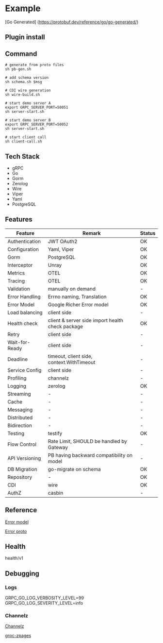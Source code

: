 # Example

[Go Generated] (<https://protobuf.dev/reference/go/go-generated/>)

## Plugin install

## Command

```shell
# generate from proto files
sh pb-gen.sh
```

```shell
# add schema version
sh schema.sh $msg
```

```shell
# CDI wire generation
sh wire-build.sh
```

```shell
# start demo server A
export GRPC_SERVER_PORT=50051
sh server-start.sh
```

```shell
# start demo server B
export GRPC_SERVER_PORT=50052
sh server-start.sh
```

```shell
# start client call
sh client-call.sh
```

## Tech Stack

- gRPC
- Go
- Gorm
- Zerolog
- Wire
- Viper
- Yaml
- PostgreSQL

## Features

|Feature | Remark | Status |
|--------|--------|--------|
|Authentication| JWT OAuth2 | OK |
|Configuration | Yaml, Viper | OK |
|Gorm|PostgreSQL|OK|
|Interceptor| Unray | OK |
|Metrics| OTEL | OK |
|Tracing| OTEL | OK |
|Validation| manually on demand |-|
|Error Handling| Errno naming, Translation| OK |
|Error Model| Google Richer Error model| OK |
|Load balancing|client side| - |
|Health check| client & server side import health check package |OK|
|Retry|client side |-|
|Wait-for-Ready|client side | - |
|Deadline|timeout, client side, context.WithTimeout|-|
|Service Config| client side |-|
|Profiling|channelz|-|
|Logging|zerolog| OK |
|Streaming|-|-|
|Cache|-|-|
|Messaging|-|-|
|Distributed|-|-|
|Bidirection|-|-|
|Testing|testify|OK|
|Flow Control| Rate Limit, SHOULD be handled by Gateway |-|
|API Versioning| PB having backward compatibility on model |-|
|DB Migration|go-migrate on schema| OK |
|Repository|-|OK|
|CDI| wire | OK |
|AuthZ| casbin | -|

## Reference

[Error model](https://google.aip.dev/193#error_model)

[Error proto](https://github.com/googleapis/googleapis/blob/master/google/rpc/error_details.proto)

## Health

health/v1

## Debugging

### Logs

GRPC_GO_LOG_VERBOSITY_LEVEL=99
GRPC_GO_LOG_SEVERITY_LEVEL=info

### Channelz

[Channelz](https://grpc.io/blog/a-short-introduction-to-channelz)

[grpc-zpages](https://github.com/grpc/grpc-experiments/tree/master/gdebug)
